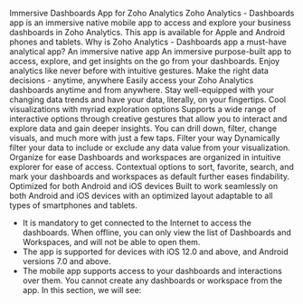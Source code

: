 Immersive Dashboards App for Zoho Analytics
Zoho Analytics - Dashboards app is an immersive native mobile app to access and explore your business dashboards in Zoho Analytics. This app is available for Apple and Android phones and tablets.
Why is Zoho Analytics - Dashboards app a must-have analytical app?
An immersive native app
An immersive purpose-built app to access, explore, and get insights on the go from your dashboards. Enjoy analytics like never before with intuitive gestures.
Make the right data decisions - anytime, anywhere
Easily access your Zoho Analytics dashboards anytime and from anywhere. Stay well-equipped with your changing data trends and have your data, literally, on your fingertips.
Cool visualizations with myriad exploration options
Supports a wide range of interactive options through creative gestures that allow you to interact and explore data and gain deeper insights. You can drill down, filter, change visuals, and much more with just a few taps.
Filter your way
Dynamically filter your data to include or exclude any data value from your visualization.
Organize for ease
Dashboards and workspaces are organized in intuitive explorer for ease of access. Contextual options to sort, favorite, search, and mark your dashboards and workspaces as default further eases findability.
Optimized for both Android and iOS devices
Built to work seamlessly on both Android and iOS devices with an optimized layout adaptable to all types of smartphones and tablets.
- It is mandatory to get connected to the Internet to access the dashboards. When offline, you can only view the list of Dashboards and Workspaces, and will not be able to open them.
- The app is supported for devices with iOS 12.0 and above, and Android versions 7.0 and above.
- The mobile app supports access to your dashboards and interactions over them. You cannot create any dashboards or workspace from the app.
In this section, we will see: